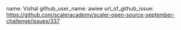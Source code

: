 name: Vishal
github_user_name: awiee
url_of_github_issue: https://github.com/scaleracademy/scaler-open-source-september-challenge/issues/337